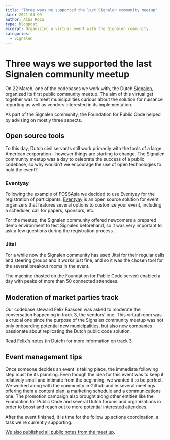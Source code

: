 ```yaml
---
title: "Three ways we supported the last Signalen community meetup"
date: 2021-04-09
author: Alba Roza
type: blogpost
excerpt: Organizing a virtual event with the Signalen community
categories:
  - Signalen
---
```


# Three ways we supported the last Signalen community meetup

On 22 March, one of the codebases we work with, the Dutch [Signalen](https://signalen.org/), organized its first public community meetup. The aim of this virtual get together was to meet municipalities curious about the solution for nuisance reporting as well as vendors interested in its implementation.

As part of the Signalen community, the Foundation for Public Code helped by advising on mostly three aspects.

## Open source tools

To this day, Dutch civil servants still work primarily with the tools of a large American corporation - however things are starting to change. The Signalen community meetup was a day to celebrate the success of a public codebase, so why wouldn’t we encourage the use of open technologies to hold the event?

### Eventyay

Following the example of FOSSAsia we decided to use Eventyay for the registration of participants. [Eventyay](https://eventyay.com/) is an open source solution for event organizers that features several options to customize your event, including a scheduler, call for papers, sponsors, etc.

For the meetup, the Signalen community offered newcomers a prepared demo environment to test Signalen beforehand, so it was very important to ask a few questions during the registration process.

### Jitsi

For a while now the Signalen community has used Jitsi for their regular calls and steering groups and it works just fine, and so it was the chosen tool for the several breakout rooms in the event.

The machine (hosted on the Foundation for Public Code server) enabled a day with peaks of more than 50 connected attendees.

## Moderation of market parties track

Our codebase steward Felix Faassen was asked to moderate the conversation happening in track 3, the vendors’ one. This virtual room was a crucial one since the purpose of the Signalen community meetup was not only onboarding potential new municipalities, but also new companies passionate about replicating the Dutch public code solution.

[Read Felix's notes](https://hackmd.io/@felixfaassen/B1RuQXDV_) (in Dutch) for more information on track 3.

## Event management tips

Once someone decides an event is taking place, the immediate following step must be its planning. Even though the idea for this event was to keep it relatively small and intimate from the beginning, we wanted it to be perfect. We worked along with the community in Github and in several meetings offering them a content plan, a marketing schedule and a communications one. The promotion campaign also brought along other entities like the Foundation for Public Code and several Dutch forums and organizations in order to boost and reach out to more potential interested attendees.

After the event finished, it is time for the follow up actions coordination, a task we're currently supporting.

[We also published all public notes from the meet up](https://signalen.org/en/news/2021-03-29-notes-community-meetup/).
